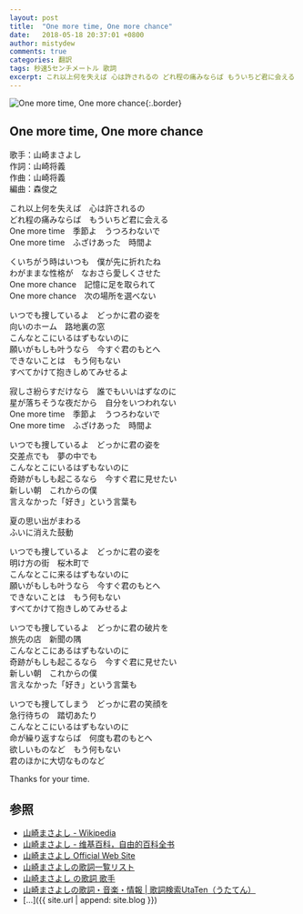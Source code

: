 ```yaml
---
layout: post
title:  "One more time, One more chance"
date:   2018-05-18 20:37:01 +0800
author: mistydew
comments: true
categories: 翻訳
tags: 秒速5センチメートル 歌詞
excerpt: これ以上何を失えば 心は許されるの どれ程の痛みならば もういちど君に会える One more time 季節よ うつろわないで One more time ふざけあった 時間よ
---
```

![One more time, One more chance](https://raw.githubusercontent.com/mistydew/audio/master/cover/One%20more%20time,%20One%20more%20chance.jpg){:.border}

## One more time, One more chance

歌手：山崎まさよし<br>
作詞：山崎将義<br>
作曲：山崎将義<br>
編曲：森俊之

これ以上何を失えば　心は許されるの<br>
どれ程の痛みならば　もういちど君に会える<br>
One more time　季節よ　うつろわないで<br>
One more time　ふざけあった　時間よ

くいちがう時はいつも　僕が先に折れたね<br>
わがままな性格が　なおさら愛しくさせた<br>
One more chance　記憶に足を取られて<br>
One more chance　次の場所を選べない

いつでも捜しているよ　どっかに君の姿を<br>
向いのホーム　路地裏の窓<br>
こんなとこにいるはずもないのに<br>
願いがもしも叶うなら　今すぐ君のもとへ<br>
できないことは　もう何もない<br>
すべてかけて抱きしめてみせるよ

寂しさ紛らすだけなら　誰でもいいはずなのに<br>
星が落ちそうな夜だから　自分をいつわれない<br>
One more time　季節よ　うつろわないで<br>
One more time　ふざけあった　時間よ

いつでも捜しているよ　どっかに君の姿を<br>
交差点でも　夢の中でも<br>
こんなとこにいるはずもないのに<br>
奇跡がもしも起こるなら　今すぐ君に見せたい<br>
新しい朝　これからの僕<br>
言えなかった「好き」という言葉も

夏の思い出がまわる<br>
ふいに消えた鼓動

いつでも捜しているよ　どっかに君の姿を<br>
明け方の街　桜木町で<br>
こんなとこに来るはずもないのに<br>
願いがもしも叶うなら　今すぐ君のもとへ<br>
できないことは　もう何もない<br>
すべてかけて抱きしめてみせるよ

いつでも捜しているよ　どっかに君の破片を<br>
旅先の店　新聞の隅<br>
こんなとこにあるはずもないのに<br>
奇跡がもしも起こるなら　今すぐ君に見せたい<br>
新しい朝　これからの僕<br>
言えなかった「好き」という言葉も

いつでも捜してしまう　どっかに君の笑顔を<br>
急行待ちの　踏切あたり<br>
こんなとこにいるはずもないのに<br>
命が繰り返すならば　何度も君のもとへ<br>
欲しいものなど　もう何もない<br>
君のほかに大切なものなど

Thanks for your time.

## 参照
* [山崎まさよし - Wikipedia](https://ja.wikipedia.org/wiki/山崎まさよし)
* [山崎まさよし - 维基百科，自由的百科全书](https://zh.wikipedia.org/wiki/山崎将义)
* [山崎まさよし Official Web Site](http://www.office-augusta.com/yama)
* [山崎まさよしの歌詞一覧リスト](https://www.uta-net.com/artist/2503)
* [山崎まさよし の歌詞 歌手](http://www.kasi-time.com/subcat-uta-332-1.html)
* [山崎まさよしの歌詞・音楽・情報 \| 歌詞検索UtaTen（うたてん）](https://utaten.com/artist/山崎まさよし)
* [...]({{ site.url | append: site.blog }})
